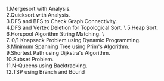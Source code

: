 
1.Mergesort with Analysis. \
2.Quicksort with Analysis. \
3.DFS and BFS to Check Graph Connectivity. \
4.DFS and Vertex Deletion for Topological Sort. \ 
5.Heap Sort. \
6.Horspool Algorithm String Matching. \  
7. 0/1 Knapsack Problem using Dynamic Programming. \
8.Minimum Spanning Tree using Prim's Algorithm. \
9.Shortest Path using Dijkstra's Algorithm. \
10.Subset Problem. \
11.N-Queens using Backtracking. \
12.TSP using Branch and Bound  

